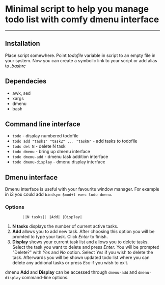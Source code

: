 # Minimal script to help you manage todo list with comfy dmenu interface

---

## Installation

Place script somewhere. Point *todofile* variable in script to an empty file in your
system. Now you can create a symbolic link to your script or add alias to *.bashrc*

## Dependecies

+ awk, sed
+ xargs
+ dmenu
+ bash

## Command line interface

+ `todo` - display numbered todofile  
+ `todo add "task1" "task2" ... "taskN"` - add tasks to todofile    
+ `todo del N` - delete N task  
+ `todo dmenu` - bring up dmenu interface  
+ `todo dmenu-add` - dmenu task addition interface  
+ `todo dmenu-display` - dmenu display interface

## Dmenu interface

Dmenu interface is useful with your favourite window manager. For example in i3 you could add `bindsym $mod+t exec todo dmenu`.

### Options 

```
        ||N tasks|| |Add| |Display|
```

1. **N tasks** displays the number of current active tasks.  
2. **Add** allows you to add new task. After choosing this option you will be promted to type your task. Click *Enter* to finish.  
3. **Display** shows your current task list and allows you to delete tasks. Select the task you want to delete and press *Enter*. You will be prompted "Delete?" with *Yes* and *No* option. Select *Yes* if you wish to delete the task. Afterwards you will be shown updated todo list where you can delete any addional tasks or press *Esc* if you wish to exit.  

dmenu **Add** and **Display** can be accessed through `dmenu-add` and `dmenu-display` command-line options.
